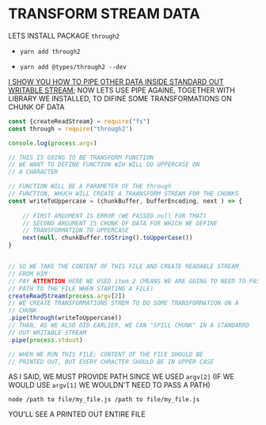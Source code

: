 # TRANSFORM STREAM DATA

LETS INSTALL  PACKAGE `through2`

- `yarn add through2`

- `yarn add @types/through2 --dev`


[I SHOW YOU HOW TO PIPE OTHER DATA INSIDE STANDARD OUT WRITABLE STREAM](/2.%20STREAMS/1.%20ABOUT%20STREAMS.md); NOW LETS USE PIPE AGAINE, TOGETHER WITH LIBRARY WE INSTALLED, TO DIFINE SOME TRANSFORMATIONS ON CHUNK OF DATA

```js
const {createReadStream} = require("fs")
const through = require("through2")

console.log(process.argv)

// THIS IS GOING TO BE TRANSFORM FUNCTION
// WE WANT TO DEFINE FUNCTION WIH WILL DO UPPERCASE ON
// A CHARACTER

// FUNCTION WILL BE A PARAMETER OF THE through
// FUNCTION, WHUCH WILL CREATE A TRAANSFORM STREAM FOR THE CHUNKS
const writeToUppercase = (chunkBuffer, bufferEncoding, next ) => {
 
    // FIRST ARGUMENT IS ERROR (WE PASSED null FOR THAT)
    // SECOND ARGUMENT IS CHUNK OF DATA FOR WHICH WE DEFINE
    // TRANSFORMATION TO UPPERCASE
    next(null, chunkBuffer.toString().toUpperCase())
}


// SO WE TAKE THE CONTENT OF THIS FILE AND CREATE READABLE STREAM
// FROM HIM
// PAY ATTENTION HERE WE USED item 2 (MEANS WE ARE GOING TO NEED TO PASS
// PATH TO THE FILE WHEN STARTING A FILE)
createReadStream(process.argv[2])
// WE CREATE TRANSFORMATIONS STREM TO DO SOME TRANSFORMATION ON A
// CHUNK
.pipe(through(writeToUppercase))
// THAN, AS WE ALSO DID EARLIER, WE CAN "SPILL CHUNK" IN A STANDARRD
// OUT WRITABLE STREAM
.pipe(process.stdout)

// WHEN WE RUN THIS FILE; CONTENT OF THE FILE SHOULD BE
// PRINTED OUT, BUT EVERY CHRACTER SHOULD BE IN UPPER CASE

```

AS I SAID, WE MUST PROVIDE PATH SINCE WE USED `argv[2]` (IF WE WOULD USE `argv[1]` WE WOULDN'T NEED TO PASS A PATH)

```
node /path to file/my_file.js /path to file/my_file.js
```

YOU'LL SEE A PRINTED OUT ENTIRE FILE
